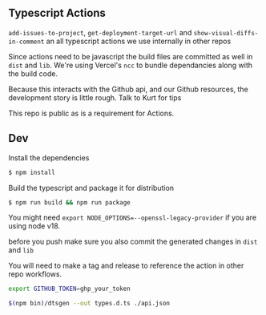 ## Typescript Actions

`add-issues-to-project`, `get-deployment-target-url` and `show-visual-diffs-in-comment` an all typescript actions we use internally in other repos

Since actions need to be javascript the build files are committed as well in `dist` and `lib`. We're using Vercel's `ncc` to bundle dependancies along with the build code.

Because this interacts with the Github api, and our Github resources, the development story is little rough. Talk to Kurt for tips

This repo is public as is a requirement for Actions.

## Dev

Install the dependencies  
```bash
$ npm install
```

Build the typescript and package it for distribution
```bash
$ npm run build && npm run package
```
You might need `export NODE_OPTIONS=--openssl-legacy-provider` if you are using node v18.

before you push make sure you also commit the generated changes in `dist` and `lib`

You will need to make a tag and release to reference the action in other repo workflows.


```bash
export GITHUB_TOKEN=ghp_your_token

$(npm bin)/dtsgen --out types.d.ts ./api.json

```
